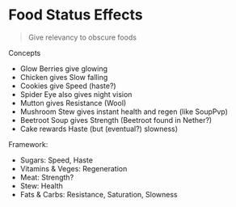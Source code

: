 # Food Status Effects

> Give relevancy to obscure foods

Concepts

- Glow Berries give glowing
- Chicken gives Slow falling
- Cookies give Speed (haste?)
- Spider Eye also gives night vision
- Mutton gives Resistance (Wool)
- Mushroom Stew gives instant health and regen (like SoupPvp)
- Beetroot Soup gives Strength (Beetroot found in Nether?)
- Cake rewards Haste (but (eventual?) slowness)

Framework:

- Sugars: Speed, Haste
- Vitamins & Veges: Regeneration
- Meat: Strength?
- Stew: Health
- Fats & Carbs: Resistance, Saturation, Slowness

